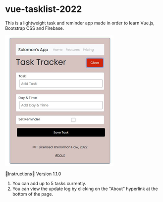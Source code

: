# vue-tasklist-2022
This is a lightweight task and reminder app made in order to learn Vue.js, Bootstrap CSS and Firebase.

<p align="left">
  <img 
    width="350"
    height="420"
    src="/public/screencap.jpg"
  >
</p>

  📜Instructions:scroll:
  Version 1.1.0
  1. You can add up to 5 tasks currently.
  2. You can view the update log by clicking on the "About" hyperlink at the bottom of the page.

